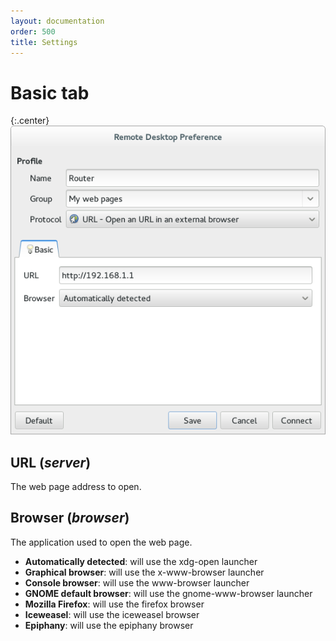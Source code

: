 ```yaml
---
layout: documentation
order: 500
title: Settings
---
```

# Basic tab

{:.center}
![Basic tab](/resources/remmina-plugin-url/archive/latest/english/general.png)

## **URL** (*server*)

The web page address to open.

## **Browser** (*browser*)

The application used to open the web page.

* **Automatically detected**: will use the xdg-open launcher
* **Graphical browser**: will use the x-www-browser launcher
* **Console browser**: will use the www-browser launcher
* **GNOME default browser**: will use the gnome-www-browser launcher
* **Mozilla Firefox**: will use the firefox browser
* **Iceweasel**: will use the iceweasel browser
* **Epiphany**: will use the epiphany browser
